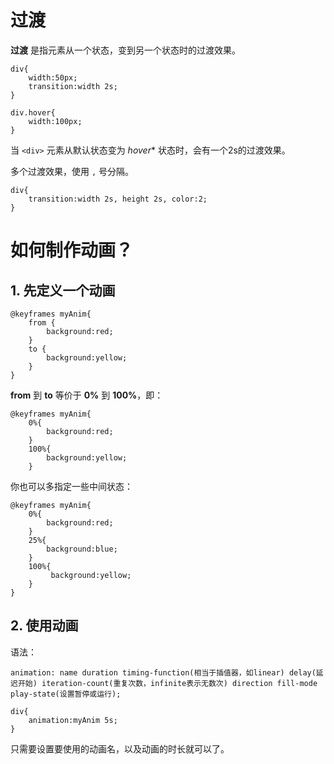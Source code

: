 # 过渡

**过渡** 是指元素从一个状态，变到另一个状态时的过渡效果。

```
div{
    width:50px;
    transition:width 2s;
}

div.hover{
    width:100px;
}
```

当 `<div>` 元素从默认状态变为 *hover** 状态时，会有一个2s的过渡效果。

多个过渡效果，使用 `,` 号分隔。

```
div{
    transition:width 2s, height 2s, color:2;
}
```

# 如何制作动画？

## 1. 先定义一个动画

```
@keyframes myAnim{
    from {
        background:red;
    }
    to {
        background:yellow;
    }
}
```

**from** 到 **to** 等价于 **0%** 到 **100%**，即：

```
@keyframes myAnim{
    0%{
        background:red;
    }
    100%{
        background:yellow;
    }
```

你也可以多指定一些中间状态：

```
@keyframes myAnim{
    0%{
        background:red;
    }
    25%{
        background:blue;
    }
    100%{
         background:yellow;
    }
}
```


## 2. 使用动画

语法：

```
animation: name duration timing-function(相当于插值器，如linear) delay(延迟开始) iteration-count(重复次数，infinite表示无数次) direction fill-mode play-state(设置暂停或运行);
```

```
div{
    animation:myAnim 5s;
}
```

只需要设置要使用的动画名，以及动画的时长就可以了。

